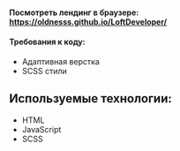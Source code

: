


#### Посмотреть лендинг в браузере: https://oldnesss.github.io/LoftDeveloper/ 


#### Требования к коду:
* Адаптивная верстка
* SCSS стили

## Используемые технологии:

* HTML
* JavaScript
* SCSS



